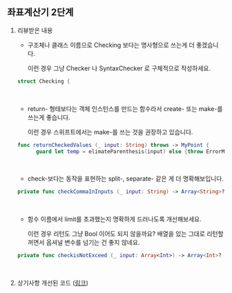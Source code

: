 ## 좌표계산기 2단계

1. 리뷰받은 내용

   * 구조체나 클래스 이름으로 Checking 보다는 명사형으로 쓰는게 더 좋겠습니다.

     이런 경우 그냥 Checker 나 SyntaxChecker 로 구체적으로 작성하세요.

   ```swift
   struct Checking {
   ```

   ​

   * return- 형태보다는 객체 인스턴스를 만드는 함수라서 create- 또는 make-를 쓰는게 좋습니다.

     이런 경우 스위프트에서는 make-를 쓰는 것을 권장하고 있습니다.

   ```swift
   func returnCheckedValues (_ input: String) throws -> MyPoint {
         guard let temp = elimateParenthesis(input) else {throw ErrorMessage.ofInValidInputedValue }
   ```

   ​

   * check-보다는 동작을 표현하는 split-, separate- 같은 게 더 명확해보입니다.

   ```swift
   private func checkCommaInInputs (_ input: String) -> Array<String>? {
   ```

   ​

   * 함수 이름에서 limit를 초과했는지 명확하게 드러나도록 개선해보세요.

     이런 경우 리턴도 그냥 Bool 이어도 되지 않을까요? 배열을 있는 그대로 리턴할꺼면서 옵셔널 변수를 넘기는 건 좋지 않네요.

   ```swift
   private func checkisNotExceed (_ input: Array<Int>) -> Array<Int>? {
   ```

   ​

2. 상기사항 개선된 코드 ([링크](https://github.com/JeongHoonkr/swift-coordinate/tree/coordinate-step2))

